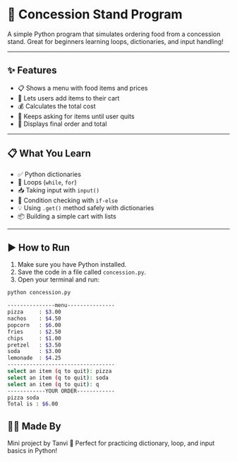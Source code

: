 # 🍿 Concession Stand Program

A simple Python program that simulates ordering food from a concession stand. Great for beginners learning loops, dictionaries, and input handling!

---

## ✨ Features

- 📋 Shows a menu with food items and prices
- 🛒 Lets users add items to their cart
- 💰 Calculates the total cost
- 🔁 Keeps asking for items until user quits
- 🧾 Displays final order and total

---

## 📋 What You Learn

- ✅ Python dictionaries
- 🔄 Loops (`while`, `for`)
- 📥 Taking input with `input()`
- 🧠 Condition checking with `if-else`
- 💡 Using `.get()` method safely with dictionaries
- 📦 Building a simple cart with lists

---

## ▶️ How to Run

1. Make sure you have Python installed.
2. Save the code in a file called `concession.py`.
3. Open your terminal and run:

```bash
python concession.py

---------------menu---------------
pizza     : $3.00
nachos    : $4.50
popcorn   : $6.00
fries     : $2.50
chips     : $1.00
pretzel   : $3.50
soda      : $3.00
lemonade  : $4.25
----------------------------------
select an item (q to quit): pizza
select an item (q to quit): soda
select an item (q to quit): q
------------YOUR ORDER------------
pizza soda 
Total is : $6.00
```
## 🙋‍♀️ Made By
Mini project by Tanvi 🌸
Perfect for practicing dictionary, loop, and input basics in Python!
